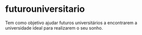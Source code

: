 # futurouniversitario
Tem como objetivo ajudar futuros universitários a encontrarem a universidade ideal para realizarem o seu sonho.
